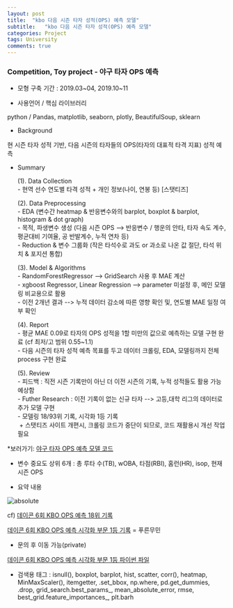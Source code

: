 ```yaml
---
layout: post
title:  "kbo 다음 시즌 타자 성적(OPS) 예측 모델"
subtitle:   "kbo 다음 시즌 타자 성적(OPS) 예측 모델"
categories: Project
tags: University
comments: true
---
```


### Competition, Toy project - 야구 타자 OPS 예측

- 모형 구축 기간 : 2019.03~04, 2019.10~11

- 사용언어 / 핵심 라이브러리
 <p> python / Pandas, matplotlib, seaborn, plotly, BeautifulSoup, sklearn </p>

- Background 
 <p> 현 시즌 타자 성적 기반, 다음 시즌의 타자들의 OPS(타자의 대표적 타격 지표) 성적 예측 </p>

- Summary
	<p>(1). Data Collection <br/>
		- 현역 선수 연도별 타격 성적 + 개인 정보(나이, 연봉 등) [스탯티즈] </p>
	<p>(2). Data Preprocessing <br/>
		- EDA (변수간 heatmap & 반응변수와의 barplot, boxplot & barplot, histogram & dot graph) <br/>
		- 목적, 파생변수 생성 (다음 시즌 OPS --> 반응변수 / 행운의 안타, 타자 속도 계수, 평균대비 기여율, 공 반발계수, 누적 연차 등)<br/>
		- Reduction & 변수 그룹화 (작은 타석수로 과도 or 과소로 나온 값 절단, 타석 위치 & 포지션 통합)</p>
	<p>(3). Model & Algorithms <br/>
		- RandomForestRegressor --> GridSearch 사용 후 MAE 계산 <br/>
		- xgboost Regressor, Linear Regression --> parameter 미설정 후, 메인 모델링 비교용으로 활용<br/>
		- 이전 2개년 결과 --> 누적 데이터 감소에 따른 영향 확인 및, 연도별 MAE 일정 여부 확인 </p>
	<p>(4). Report <br/>
		- 평균 MAE 0.09로 타자의 OPS 성적을 1할 미만의 값으로 예측하는 모델 구현 완료 (cf 최저/고 범위 0.55~1.1) <br/>
		- 다음 시즌의 타자 성적 예측 목표를 두고 데이터 크롤링, EDA, 모델링까지 전체 process 구현 완료 </p>
	<p>(5). Review <br/>
		- 피드백 : 직전 시즌 기록만이 아닌 더 이전 시즌의 기록, 누적 성적들도 활용 가능 예상함<br/>
		- Futher Research : 이전 기록이 없는 신규 타자 --> 고등,대학 리그의 데이터로 추가 모델 구현<br/>
		- 모델링 18/93위 기록, 시각화 1등 기록 <br/>
		&nbsp;+ 스탯티즈 사이트 개편시, 크롤링 코드가 중단이 되므로, 코드 재활용시 개선 작업 필요 </p>
		
*보러가기: [야구 타자 OPS 예측 모델 코드](https://github.com/bluemumin/baseball_ops_predict/blob/master/korean_baseball_OPS_predict.ipynb)

- 변수 중요도 상위 6개 : 총 루타 수(TB), wOBA, 타점(RBI), 홈런(HR), isop, 현재 시즌 OPS

- 요약 내용

<img data-action="zoom" src='{{ "/assets/img/baseball/summary.jpg" | relative_url }}' alt='absolute'>

<br/>

cf)
[데이콘 6회 KBO OPS 예측 18위 기록](https://dacon.io/competitions/official/62540/leaderboard/)

[데이콘 6회 KBO OPS 예측 시각화 부문 1등 기록](https://dacon.io/competitions/official/235546/leaderboard/) = 푸른무민

+ 문의 후 이동 가능(private)

[데이콘 6회 KBO OPS 예측 시각화 부문 1등 파이썬 파일](https://github.com/bluemumin/six_dacon_insight)

- 검색용 태그 :  isnull(), boxplot, barplot, hist, scatter, corr(), heatmap, MinMaxScaler(), itemgetter, .set_bbox, np.where, pd.get_dummies, .drop, grid_search.best_params_, mean_absolute_error, rmse, best_grid.feature_importances_, plt.barh